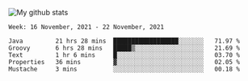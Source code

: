 ![My github stats](https://github-readme-stats.vercel.app/api?username=romvoid95&theme=gruvbox&include_all_commits=true&show_icons=true")

<!--START_SECTION:waka-->
```text
Week: 16 November, 2021 - 22 November, 2021

Java         21 hrs 28 mins  ██████████████████░░░░░░░   71.97 % 
Groovy       6 hrs 28 mins   █████▒░░░░░░░░░░░░░░░░░░░   21.69 % 
Text         1 hr 6 mins     █░░░░░░░░░░░░░░░░░░░░░░░░   03.70 % 
Properties   36 mins         ▓░░░░░░░░░░░░░░░░░░░░░░░░   02.05 % 
Mustache     3 mins          ░░░░░░░░░░░░░░░░░░░░░░░░░   00.18 % 
```
<!--END_SECTION:waka-->
